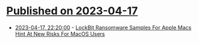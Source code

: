 # [Published on 2023-04-17](index.md)

* [2023-04-17, 22:20:00](https://it.slashdot.org/story/23/04/17/2041203/lockbit-ransomware-samples-for-apple-macs-hint-at-new-risks-for-macos-users?utm_source=rss1.0mainlinkanon&utm_medium=feed) - [LockBit Ransomware Samples For Apple Macs Hint At New Risks For MacOS Users](https://it.slashdot.org/story/23/04/17/2041203/lockbit-ransomware-samples-for-apple-macs-hint-at-new-risks-for-macos-users?utm_source=rss1.0mainlinkanon&utm_medium=feed)
